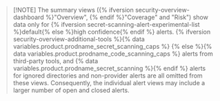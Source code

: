 >[!NOTE] The summary views ({% ifversion security-overview-dashboard %}"Overview", {% endif %}"Coverage" and "Risk") show data only for {% ifversion secret-scanning-alert-experimental-list %}default{% else %}high confidence{% endif %} alerts. {% ifversion security-overview-additional-tools %}{% data variables.product.prodname_secret_scanning_caps %} {% else %}{% data variables.product.prodname_code_scanning_caps %} alerts from third-party tools, and {% data variables.product.prodname_secret_scanning %}{% endif %} alerts for ignored directories and non-provider alerts are all omitted from these views. Consequently, the individual alert views may include a larger number of open and closed alerts.

